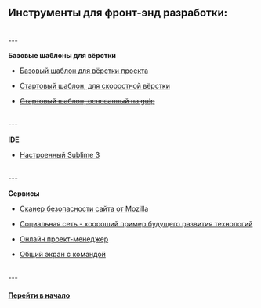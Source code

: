 ## Инструменты для фронт-энд разработки:

<br />
---


**Базовые шаблоны для вёрстки**


- [Базовый шаблон для вёрстки проекта](https://github.com/tsvetkovpro/fast-frontend-II)

- [Стартовый шаблон, для скоростной вёрстки](https://github.com/tsvetkovpro/fast-frontend)

- [~~Стартовый шаблон, основанный на gulp~~](https://github.com/tsvetkovpro/gulp)


<br />
---


**IDE**

- [Настроенный Sublime 3](https://github.com/tsvetkovpro/ide)


<br />
---


**Сервисы**


- [Сканер безопасности сайта от Mozilla](https://observatory.mozilla.org)

- [Социальная сеть - хоороший пример будущего развития технологий](https://www.bizpoint.com/)

- [Онлайн проект-менеджер](https://waffle.io/)

- [Общий экран с командой](https://screenhero.com/)

<br />
---



#### [Перейти в начало](https://github.com/tsvetkovpro/sources)
